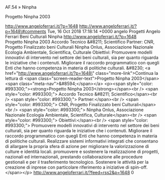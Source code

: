 AF.54 » Ninpha

Progetto Ninpha 2003

http://www.angeloferrari.it/?p=1648 http://www.angeloferrari.it/?p=1648\#comments Tue, 16 Oct 2018 17:18:14 +0000 angelo Progetti Angelo Ferrari Beni Culturali Ninpha http://www.angeloferrari.it/?p=1648 Progetto Ninpha 2003 Accordo Tecnico &\#8211; Scientifico Partner: CNR, Progetto Finalizzato beni Culturali Ninpha Onlus, Associazione Nazionale Ecologia Ambientale, Scientifica, Culturale Obiettivi: Promuovere modelli innovativi di intervento nel settore dei beni culturali, sia per quanto riguarda le iniziative che i contenuti. Migliorare il raccordo programmatico con quegli Enti che hanno competenza in materia di politiche culturali. &\#8230; \<a href=\"http://www.angeloferrari.it/?p=1648\" class=\"more-link\"\>Continua la lettura di \<span class=\"screen-reader-text\"\>Progetto Ninpha 2003\</span\> \<span class=\"meta-nav\"\>&\#8594;\</span\>\</a\> \<p\>\<span style=\"color: \#993300;\"\>\<strong\>Progetto Ninpha 2003\</strong\>\</span\>\<br /\> \<span style=\"color: \#993300;\"\> Accordo Tecnico &\#8211; Scientifico\</span\>\<br /\> \<span style=\"color: \#993300;\"\> Partner:\</span\>\<br /\> \<span style=\"color: \#993300;\"\> CNR, Progetto Finalizzato beni Culturali\</span\>\<br /\> \<span style=\"color: \#993300;\"\> Ninpha Onlus, Associazione Nazionale Ecologia Ambientale, Scientifica, Culturale\</span\>\<br /\> \<span style=\"color: \#993300;\"\> Obiettivi:\</span\>\<br /\> \<span style=\"color: \#993300;\"\> Promuovere modelli innovativi di intervento nel settore dei beni culturali, sia per quanto riguarda le iniziative che i contenuti. Migliorare il raccordo programmatico con quegli Enti che hanno competenza in materia di politiche culturali. Realizzare sistemi informativi integrati che consentano di allargare la propria sfera di azione per migliorare la valorizzazione di culture e identità locali. promuovere e sostenere la realizzazione di progetti, nazionali ed internazionali, prestando collaborazione alle procedure gestionali e per il trasferimento tecnologico. Sostenere le attività per la creazione di inprese con particolare riferimento a iniziative di spin-off.\</span\>\</p\> http://www.angeloferrari.it/?feed=rss2&p=1648 0

